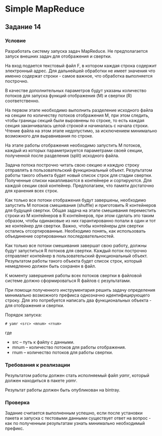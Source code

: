 # Simple MapReduce
## Задание 14
### Условие
Разработать систему запуска задач MapReduce. Не предполагается запуск
внешних задач для отображения и свертки.

На вход подается текстовый файл F, в котором каждая строка содержит
электронный адрес. Для дальнейшей обработки не имеет значения что
именно содержат строки - самое важное, что обработка выполняется
построчно.

В качестве дополнительных параметров будут указаны количество потоков
для запуска функций отображения (M) и свертки (R) соответственно.

На первом этапе необходимо выполнить разделение исходного файла на
секции по количеству потоков отображения M, при этом следить, чтобы
границы секций были выровнены по строке, то есть каждая секция
заканчивалась целой строкой и начиналась с начала строки. Чтение файла
на этом этапе недопустимо, за исключением минимально возможного для
выравнивания по строке.

На этапе работы отображения необходимо запустить M потоков, каждый
из которых параметризуется параметрами своей секции, полученной после
разделения (split) исходного файла.

Задача потока построчно читать свою секцию и каждую строку отправлять
в пользовательский функциональный объект. Результатом работы такого
объекта будет новый список строк для стадии свертки. Полученные списки
накапливаются в контейнере и сортируются.  Для каждой секции свой
контейнер. Предполагаем, что памяти достаточно для хранения всех строк.

Как  только  все  потоки  отображения  будут  завершены,  необходимо
запустить M потоков смешивания (shuffle) и приготовить R контейнеров
для будущей свертки.  Общая задача на этапе смешивания переместить
строки из M контейнеров в R контейнеров, при этом сделать это таким
образом, чтобы одинаковые из них гарантированно попали в один и тот же
контейнер для свертки. Важно, чтобы контейнеры для свертки остались
отсортированные. Необходимо понять, как использовать объединение
сортированных последовательностей.

Как только все потоки смешивания завершат свою работу, должны будут
запуститься R потоков для свертки. Каждый поток построчно отправляет
контейнер в пользовательский функциональный объект. Результатом
работы такого объекта будет список строк, который немедленно должен
быть сохранен в файл.

К моменту завершения работы всех потоков свертки в файловой системе
должно сформироваться R файлов с результатами.

При помощи полученного инструментария решить задачу определения
минимально  возможного  префикса  однозначно  идентифицирующего
строку. Для это потребуется написать два функциональных объекта - для
отображения и свертки.

Порядок запуска:
```
# yamr <src> <mnum> <rnum>
```

где
- src – путь к файлу с данными.
- mnum – количество потоков для работы отображения.
- rnum – количество потоков для работы свертки.

### Требования к реализации
Результатом работы должен стать исполняемый файл
*yamr*, который должен находиться в пакете *yamr*.

Результат работы должен быть опубликован на bintray.

### Проверка
Задание считается выполненным успешно, если после установки пакета
и запуска с тестовыми данными существует ответ на вопрос - как по
полученным результатам узнать минимально необходимый префикс.
